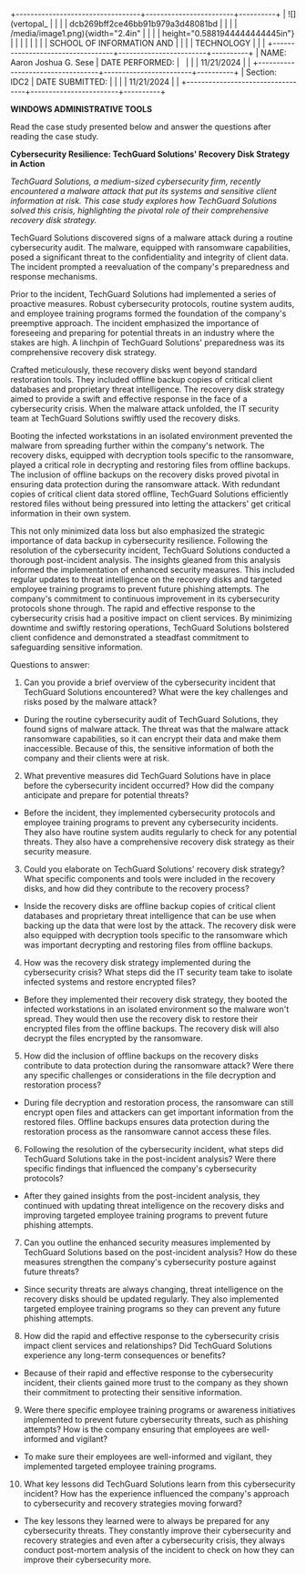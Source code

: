 +----------------------------------+------------------------+----------+
| ![](vertopal_                    |                        |          |
| dcb269bff2ce46bb91b979a3d48081bd |                        |          |
| /media/image1.png){width="2.4in" |                        |          |
| height="0.5881944444444445in"}   |                        |          |
|                                  |                        |          |
| SCHOOL OF INFORMATION AND        |                        |          |
| TECHNOLOGY                       |                        |          |
+----------------------------------+------------------------+----------+
| NAME: Aaron Joshua G. Sese       | DATE PERFORMED:        |          |
|                                  | 11/21/2024             |          |
+----------------------------------+------------------------+----------+
| Section: IDC2                    | DATE SUBMITTED:        |          |
|                                  | 11/21/2024             |          |
+----------------------------------+------------------------+----------+

**WINDOWS ADMINISTRATIVE TOOLS**

Read the case study presented below and answer the questions after
reading the case study.

**Cybersecurity Resilience: TechGuard Solutions\' Recovery Disk Strategy
in Action**

*TechGuard Solutions, a medium-sized cybersecurity firm, recently
encountered a malware attack that put its systems and sensitive client
information at risk. This case study explores how TechGuard Solutions
solved this crisis, highlighting the pivotal role of their comprehensive
recovery disk strategy.*

TechGuard Solutions discovered signs of a malware attack during a
routine cybersecurity audit. The malware, equipped with ransomware
capabilities, posed a significant threat to the confidentiality and
integrity of client data. The incident prompted a reevaluation of the
company\'s preparedness and response mechanisms.

Prior to the incident, TechGuard Solutions had implemented a series of
proactive measures. Robust cybersecurity protocols, routine system
audits, and employee training programs formed the foundation of the
company\'s preemptive approach. The incident emphasized the importance
of foreseeing and preparing for potential threats in an industry where
the stakes are high. A linchpin of TechGuard Solutions\' preparedness
was its comprehensive recovery disk strategy.

Crafted meticulously, these recovery disks went beyond standard
restoration tools. They included offline backup copies of critical
client databases and proprietary threat intelligence. The recovery disk
strategy aimed to provide a swift and effective response in the face of
a cybersecurity crisis. When the malware attack unfolded, the IT
security team at TechGuard Solutions swiftly used the recovery disks.

Booting the infected workstations in an isolated environment prevented
the malware from spreading further within the company\'s network. The
recovery disks, equipped with decryption tools specific to the
ransomware, played a critical role in decrypting and restoring files
from offline backups. The inclusion of offline backups on the recovery
disks proved pivotal in ensuring data protection during the ransomware
attack. With redundant copies of critical client data stored offline,
TechGuard Solutions efficiently restored files without being pressured
into letting the attackers\' get critical information in their own
system.

This not only minimized data loss but also emphasized the strategic
importance of data backup in cybersecurity resilience. Following the
resolution of the cybersecurity incident, TechGuard Solutions conducted
a thorough post-incident analysis. The insights gleaned from this
analysis informed the implementation of enhanced security measures. This
included regular updates to threat intelligence on the recovery disks
and targeted employee training programs to prevent future phishing
attempts. The company\'s commitment to continuous improvement in its
cybersecurity protocols shone through. The rapid and effective response
to the cybersecurity crisis had a positive impact on client services. By
minimizing downtime and swiftly restoring operations, TechGuard
Solutions bolstered client confidence and demonstrated a steadfast
commitment to safeguarding sensitive information.

Questions to answer:

1.  Can you provide a brief overview of the cybersecurity incident that
    TechGuard Solutions encountered? What were the key challenges and
    risks posed by the malware attack?

-   During the routine cybersecurity audit of TechGuard Solutions, they
    found signs of malware attack. The threat was that the malware
    attack ransomware capabilities, so it can encrypt their data and
    make them inaccessible. Because of this, the sensitive information
    of both the company and their clients were at risk.

2.  What preventive measures did TechGuard Solutions have in place
    before the cybersecurity incident occurred? How did the company
    anticipate and prepare for potential threats?

-   Before the incident, they implemented cybersecurity protocols and
    employee training programs to prevent any cybersecurity incidents.
    They also have routine system audits regularly to check for any
    potential threats. They also have a comprehensive recovery disk
    strategy as their security measure.

3.  Could you elaborate on TechGuard Solutions\' recovery disk strategy?
    What specific components and tools were included in the recovery
    disks, and how did they contribute to the recovery process?

-   Inside the recovery disks are offline backup copies of critical
    client databases and proprietary threat intelligence that can be use
    when backing up the data that were lost by the attack. The recovery
    disk were also equipped with decryption tools specific to the
    ransomware which was important decrypting and restoring files from
    offline backups.

4.  How was the recovery disk strategy implemented during the
    cybersecurity crisis? What steps did the IT security team take to
    isolate infected systems and restore encrypted files?

-   Before they implemented their recovery disk strategy, they booted
    the infected workstations in an isolated environment so the malware
    won't spread. They would then use the recovery disk to restore their
    encrypted files from the offline backups. The recovery disk will
    also decrypt the files encrypted by the ransomware.

5.  How did the inclusion of offline backups on the recovery disks
    contribute to data protection during the ransomware attack? Were
    there any specific challenges or considerations in the file
    decryption and restoration process?

-   During file decryption and restoration process, the ransomware can
    still encrypt open files and attackers can get important information
    from the restored files. Offline backups ensures data protection
    during the restoration process as the ransomware cannot access these
    files.

6.  Following the resolution of the cybersecurity incident, what steps
    did TechGuard Solutions take in the post-incident analysis? Were
    there specific findings that influenced the company\'s cybersecurity
    protocols?

-   After they gained insights from the post-incident analysis, they
    continued with updating threat intelligence on the recovery disks
    and improving targeted employee training programs to prevent future
    phishing attempts.

7.  Can you outline the enhanced security measures implemented by
    TechGuard Solutions based on the post-incident analysis? How do
    these measures strengthen the company\'s cybersecurity posture
    against future threats?

-   Since security threats are always changing, threat intelligence on
    the recovery disks should be updated regularly. They also
    implemented targeted employee training programs so they can prevent
    any future phishing attempts.

8.  How did the rapid and effective response to the cybersecurity crisis
    impact client services and relationships? Did TechGuard Solutions
    experience any long-term consequences or benefits?

-   Because of their rapid and effective response to the cybersecurity
    incident, their clients gained more trust to the company as they
    shown their commitment to protecting their sensitive information.

9.  Were there specific employee training programs or awareness
    initiatives implemented to prevent future cybersecurity threats,
    such as phishing attempts? How is the company ensuring that
    employees are well-informed and vigilant?

-   To make sure their employees are well-informed and vigilant, they
    implemented targeted employee training programs.

10. What key lessons did TechGuard Solutions learn from this
    cybersecurity incident? How has the experience influenced the
    company\'s approach to cybersecurity and recovery strategies moving
    forward?

-   The key lessons they learned were to always be prepared for any
    cybersecurity threats. They constantly improve their cybersecurity
    and recovery strategies and even after a cybersecurity crisis, they
    always conduct post-mortem analysis of the incident to check on how
    they can improve their cybersecurity more.
